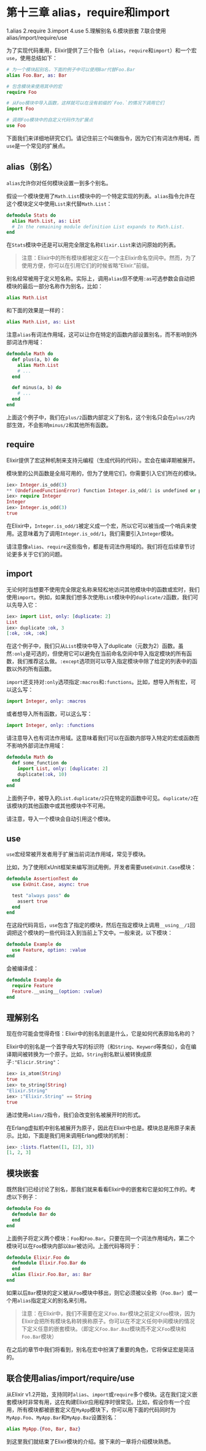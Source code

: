 # 第十三章 alias，require和import

1.alias
2.require
3.import
4.use
5.理解别名
6.模块嵌套
7.联合使用alias/import/require/use

为了实现代码重用，Elixir提供了三个指令（`alias`，`require`和`import`）和一个宏`use`，使用总结如下：

```elixir
# 为一个模块起别名，下面的例子中可以使用Bar代替Foo.Bar
alias Foo.Bar, as: Bar

# 包含模块来使用其中的宏
require Foo

# 从Foo模块中导入函数，这样就可以在没有前缀的`Foo.`的情况下调用它们
import Foo

# 调用Foo模块中的自定义代码作为扩展点
use Foo
```

下面我们来详细地研究它们。请记住前三个叫做指令，因为它们有词法作用域，而`use`是一个常见的扩展点。

## alias（别名）

`alias`允许你对任何模块设置一到多个别名。

假设一个模块使用了`Math.List`模块中的一个特定实现的列表。`alias`指令允许在这个模块定义中使用`List`来代替`Math.List`：

```elixir
defmodule Stats do
  alias Math.List, as: List
  # In the remaining module definition List expands to Math.List.
end
```

在`Stats`模块中还是可以用完全限定名称`Elixir.List`来访问原始的列表。

>注意：Elixir中的所有模块都被定义在一个主Elixir命名空间中。然而，为了使用方便，你可以在引用它们的时候省略“Elixir.”前缀。

别名经常被用于定义短名称。实际上，调用`alias`但不使用`:as`可选参数会自动把模块的最后一部分名称作为别名，比如：

```elixir
alias Math.List
```

和下面的效果是一样的：

```elixir
alias Math.List, as: List
```

注意`alias`有词法作用域，这可以让你在特定的函数内部设置别名，而不影响到外部词法作用域：

```elixir
defmodule Math do
  def plus(a, b) do
    alias Math.List
    # ...
  end

  def minus(a, b) do
    # ...
  end
end
```

上面这个例子中，我们在`plus/2`函数内部定义了别名，这个别名只会在`plus/2`内部生效，不会影响`minus/2`和其他所有函数。

## require

Elixir提供了宏这种机制来支持元编程（生成代码的代码）。宏会在编译期被展开。

模块里的公共函数是全局可用的，但为了使用它们，你需要引入它们所在的模块。

```elixir
iex> Integer.is_odd(3)
** (UndefinedFunctionError) function Integer.is_odd/1 is undefined or private. However there is a macro with the same name and arity. Be sure to require Integer if you intend to invoke this macro
iex> require Integer
Integer
iex> Integer.is_odd(3)
true
```

在Elixir中，`Integer.is_odd/1`被定义成一个宏，所以它可以被当成一个哨兵来使用。这意味着为了调用`Integer.is_odd/1`，我们需要引入`Integer`模块。

请注意像`alias`、`require`这些指令，都是有词法作用域的。我们将在后续章节讨论更多关于它们的问题。

## import

无论何时当想要不使用完全限定名称来轻松地访问其他模块中的函数或宏时，我们使用`import`。例如，如果我们想多次使用`List`模块中的`duplicate/2`函数，我们可以先导入它：

```elixir
iex> import List, only: [duplicate: 2]
List
iex> duplicate :ok, 3
[:ok, :ok, :ok]
```

在这个例子中，我们只从`List`模块中导入了duplicate（元数为2）函数。虽然`:only`是可选的，但使用它可以避免在当前命名空间中导入指定模块的所有函数，我们推荐这么做。`:except`选项则可以导入指定模块中除了给定的列表中的函数以外的所有函数。

`import`还支持对`:only`选项指定`:macros`和`:functions`。比如，想导入所有宏，可以这么写：

```elixir
import Integer, only: :macros
```

或者想导入所有函数，可以这么写：

```elixir
import Integer, only: :functions
```

请注意导入也有词法作用域。这意味着我们可以在函数内部导入特定的宏或函数而不影响外部词法作用域：

```elixir
defmodule Math do
  def some_function do
    import List, only: [duplicate: 2]
    duplicate(:ok, 10)
  end
end
```

上面例子中，被导入的`List.duplicate/2`只在特定的函数中可见。`duplicate/2`在该模块的其他函数中或其他模块中不可用。

请注意，导入一个模块会自动引用这个模块。

## use

`use`宏经常被开发者用于扩展当前词法作用域，常见于模块。

比如，为了使用ExUnit框架来编写测试用例，开发者需要use`ExUnit.Case`模块：

```elixir
defmodule AssertionTest do
  use ExUnit.Case, async: true

  test "always pass" do
    assert true
  end
end
```

在这段代码背后，`use`包含了指定的模块，然后在指定模块上调用`__using__/1`回调把这个模块的一些代码注入到当前上下文中。一般来说，以下模块：

```elixir
defmodule Example do
  use Feature, option: :value
end
```

会被编译成：

```elixir
defmodule Example do
  require Feature
  Feature.__using__(option: :value)
end
```

## 理解别名

现在你可能会觉得奇怪：Elixir中的别名到底是什么，它是如何代表原始名称的？

Elixir中的别名是一个首字母大写的标识符（和`String`、`Keyword`等类似），会在编译期间被转换为一个原子。比如，`String`别名默认被转换成原子`:"Elicir.String"`：

```elixir
iex> is_atom(String)
true
iex> to_string(String)
"Elixir.String"
iex> :"Elixir.String" == String
true
```

通过使用`alias/2`指令，我们会改变别名被展开时的形式。

在Erlang虚拟机中别名被展开为原子，因此在Elixir中也是。模块总是用原子来表示。比如，下面是我们用来调用Erlang模块的机制：

```elixir
iex> :lists.flatten([1, [2], 3])
[1, 2, 3]
```

## 模块嵌套

既然我们已经讨论了别名，那我们就来看看Elixir中的嵌套和它是如何工作的。考虑以下例子：

```elixir
defmodule Foo do
  defmodule Bar do
  end
end
```

上面例子将定义两个模块：`Foo`和`Foo.Bar`。只要在同一个词法作用域内，第二个模块可以在`Foo`模块内部以`Bar`被访问。上面代码等同于：

```elixir
defmodule Elixir.Foo do
  defmodule Elixir.Foo.Bar do
  end
  alias Elixir.Foo.Bar, as: Bar
end
```

如果以后`Bar`模块的定义被从`Foo`模块中移出，则它必须被以全称（`Foo.Bar`）或一个用`alias`指定定义的别名来引用。

>注意：在Elixir中，我们不需要在定义`Foo.Bar`模块之前定义`Foo`模块，因为Elixir会把所有模块名称转换称原子。你可以在不定义任何中间模块的情况下定义任意的嵌套模块。（即定义`Foo.Bar.Baz`模块而不定义`Foo`模块和`Foo.Bar`模块）

在之后的章节中我们将看到，别名在宏中扮演了重要的角色，它将保证宏是简洁的。

## 联合使用alias/import/require/use

从Elixir v1.2开始，支持同时`alias`、`import`或`require`多个模块。这在我们定义嵌套模块时非常有用，这在构建Elixir应用程序时很常见。比如，假设你有一个应用，所有模块都被嵌套定义在`MyApp`模块下，你可以用下面的代码同时为`MyApp.Foo`、`MyApp.Bar`和`MyApp.Baz`设置别名：

```elixir
alias MyApp.{Foo, Bar, Baz}
```

到这里我们就结束了Elixir模块的介绍。接下来的一章将介绍模块熟悉。
